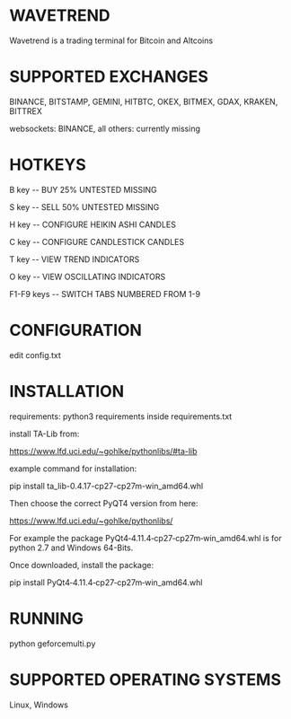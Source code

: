 ﻿WAVETREND
==
Wavetrend is a trading terminal for Bitcoin and Altcoins

SUPPORTED EXCHANGES
=====
BINANCE, BITSTAMP, GEMINI, HITBTC, OKEX, BITMEX, GDAX, KRAKEN, BITTREX

websockets: BINANCE, all others: currently missing

HOTKEYS
=====

B key -- BUY 25% UNTESTED MISSING

S key -- SELL 50% UNTESTED MISSING

H key -- CONFIGURE HEIKIN ASHI CANDLES

C key -- CONFIGURE CANDLESTICK CANDLES

T key -- VIEW TREND INDICATORS

O key -- VIEW OSCILLATING INDICATORS

F1-F9 keys -- SWITCH TABS NUMBERED FROM 1-9

CONFIGURATION
=====

edit config.txt

INSTALLATION
=====
requirements: python3
requirements inside requirements.txt

install TA-Lib from:

https://www.lfd.uci.edu/~gohlke/pythonlibs/#ta-lib

example command for installation:

pip install ta_lib-0.4.17-cp27-cp27m-win_amd64.whl

Then choose the correct PyQT4 version from here:

https://www.lfd.uci.edu/~gohlke/pythonlibs/

For example the package PyQt4‑4.11.4‑cp27‑cp27m‑win_amd64.whl is for python 2.7 and Windows 64-Bits.

Once downloaded, install the package:

pip install PyQt4‑4.11.4‑cp27‑cp27m‑win_amd64.whl

RUNNING
=====
python geforcemulti.py

SUPPORTED OPERATING SYSTEMS
=====
Linux, Windows
